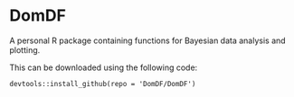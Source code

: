 # DomDF

A personal R package containing functions for Bayesian data analysis and plotting.

This can be downloaded using the following code:

```
devtools::install_github(repo = 'DomDF/DomDF')

```

